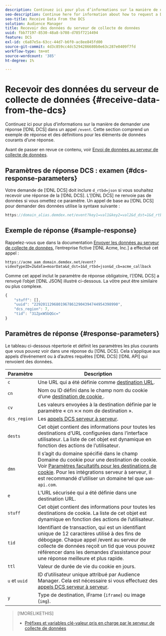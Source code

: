 ```yaml
---
description: Continuez ici pour plus d’informations sur la manière de demander une réponse DCS dans un appel /event. Cette section comprend un exemple de réponse et des définitions pour les éléments de données courants d’une réponse.
seo-description: Continue here for information about how to request a DCS response in a /event call. This section includes a response example and definitions for common data elements in a response.
seo-title: Receive Data From the DCS
solution: Audience Manager
title: Recevoir des données du serveur de collecte de données
uuid: fbb77197-8530-48a8-b708-d785f7214494
feature: DCS
exl-id: c6a87e5a-63cc-44d7-b6f0-ac8ee845fd00
source-git-commit: 4d3c859cc4dc5294286680b0e63c287e0409f7fd
workflow-type: tm+mt
source-wordcount: '385'
ht-degree: 1%

---
```


# Recevoir des données du serveur de collecte de données {#receive-data-from-the-dcs}

Continuez ici pour plus d’informations sur la manière de demander une réponse [!DNL DCS] dans un appel `/event`. Cette section comprend un exemple de réponse et des définitions pour les éléments de données courants d’une réponse.

Avant de passer en revue ce contenu, voir [Envoi de données au serveur de collecte de données](../../../api/dcs-intro/dcs-event-calls/dcs-url-send.md).

## Paramètres de réponse DCS : examen {#dcs-response-parameters}

Votre demande de [!DNL DCS] doit inclure `d_rtbd=json` si vous souhaitez recevoir une réponse de la [!DNL DCS]. L’[!DNL DCS] ne renvoie pas de données si vous omettez ce paramètre. Un appel de base au [!DNL DCS] pour demander des données utilise la syntaxe suivante :

```js
https://domain_alias.demdex.net/event?key1=val1&key2=val2&d_dst=1&d_rtbd=json&d_cb=callback
```

## Exemple de réponse {#sample-response}

Rappelez-vous que dans la documentation [Envoyer les données au serveur de collecte de données](../../../api/dcs-intro/dcs-event-calls/dcs-url-send.md), l’entreprise fictive [!DNL Acme, Inc.] a effectué cet appel :

`https://acme_aam_domain.demdex.net/event?videoTypeID=2&data=moarData&d_dst=1&d_rtbd=json&d_cb=acme_callback`

Comme cet appel inclut le paramètre de réponse obligatoire, l’[!DNL DCS] a renvoyé l’objet [!DNL JSON] illustré ci-dessous. La vôtre peut être similaire ou plus complexe.

```js
{
    "stuff": [],
    "uuid": "22920112968019678612904394744954398990",
    "dcs_region": 7,
    "tid": "31ZpxW5bQGc="
}
```

## Paramètres de réponse {#response-parameters}

Le tableau ci-dessous répertorie et définit les paramètres les plus courants que vous pouvez voir dans une réponse du [!DNL DCS]. Cela s’applique aux appels d’événement ou à d’autres requêtes [!DNL DCS] [!DNL API] qui renvoient des données.

| Paramètre | Description |
|--- |--- |
| `c` | Une URL qui a été définie comme [destination URL](../../../features/destinations/create-url-destination.md). |
| `cn` | Nom ou ID défini dans le champ nom du cookie d’une [ destination de cookie ](../../../features/destinations/create-cookie-destination.md). |
| `cv` | Les valeurs envoyées à la destination définie par le paramètre « cn »:« nom de destination ». |
| `dcs_region` | Les [appels DCS serveur à serveur](../../../api/dcs-intro/dcs-api-reference/dcs-regions.md). |
| `dests` | Cet objet contient des informations pour toutes les destinations d’URL configurées dans l’interface utilisateur. La liste de cet objet est dynamique en fonction des actions de l’utilisateur. |
| `dmn` | Il s’agit du domaine spécifié dans le champ Domaine du cookie pour une destination de cookie. Voir [Paramètres facultatifs pour les destinations de cookie](../../../features/destinations/cookie-destination-options.md).  Pour les intégrations serveur à serveur, il est recommandé d’utiliser un domaine tel que `aam-api.com`. |
| `e` | L’URL sécurisée qui a été définie dans une destination URL. |
| `stuff` | Cet objet contient des informations pour toutes les destinations de cookie. La liste de cet objet est dynamique en fonction des actions de l’utilisateur. |
| `tid` | Identifiant de transaction, qui est un identifiant unique de 12 caractères utilisé à des fins de débogage. Chaque appel /event au serveur de collecte de données reçoit un tid que vous pouvez référencer dans les demandes d’assistance pour une réponse meilleure et plus rapide. |
| `ttl` | Valeur de durée de vie du cookie en jours. |
| `u` et `uuid` | ID d’utilisateur unique attribué par Audience Manager. Cela est nécessaire si vous effectuez des [appels DCS serveur à serveur](../../../api/dcs-intro/dcs-s2s/dcs-s2s-calls.md). |
| `y` | Type de destination, iFrame (`iframe`) ou image (`img`). |

>[!MORELIKETHIS]
>
>* [Préfixes et variables clé-valeur pris en charge par le serveur de collecte de données](../../../api/dcs-intro/dcs-api-reference/dcs-keys.md)
